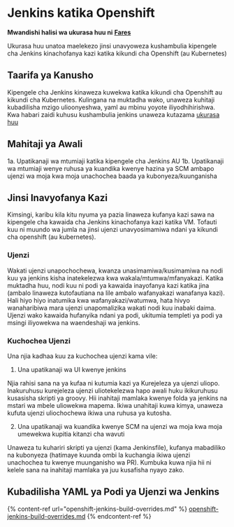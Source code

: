 # Jenkins katika Openshift

**Mwandishi halisi wa ukurasa huu ni** [**Fares**](https://www.linkedin.com/in/fares-siala/)

Ukurasa huu unatoa maelekezo jinsi unavyoweza kushambulia kipengele cha Jenkins kinachofanya kazi katika kikundi cha Openshift (au Kubernetes)


## Taarifa ya Kanusho

Kipengele cha Jenkins kinaweza kuwekwa katika kikundi cha Openshift au kikundi cha Kubernetes. Kulingana na muktadha wako, unaweza kuhitaji kubadilisha mzigo ulioonyeshwa, yaml au mbinu yoyote iliyodhihirishwa. Kwa habari zaidi kuhusu kushambulia jenkins unaweza kutazama [ukurasa huu](../../../pentesting-ci-cd/jenkins-security/README.md)

## Mahitaji ya Awali

1a. Upatikanaji wa mtumiaji katika kipengele cha Jenkins
AU
1b. Upatikanaji wa mtumiaji wenye ruhusa ya kuandika kwenye hazina ya SCM ambapo ujenzi wa moja kwa moja unachochea baada ya kubonyeza/kuunganisha

## Jinsi Inavyofanya Kazi

Kimsingi, karibu kila kitu nyuma ya pazia linaweza kufanya kazi sawa na kipengele cha kawaida cha Jenkins kinachofanya kazi katika VM.
Tofauti kuu ni muundo wa jumla na jinsi ujenzi unavyosimamiwa ndani ya kikundi cha openshift (au kubernetes).

### Ujenzi

Wakati ujenzi unapochochewa, kwanza unasimamiwa/kusimamiwa na nodi kuu ya jenkins kisha inatekelezwa kwa wakala/mtumwa/mfanyakazi. Katika muktadha huu, nodi kuu ni podi ya kawaida inayofanya kazi katika jina (ambalo linaweza kutofautiana na lile ambalo wafanyakazi wanafanya kazi). Hali hiyo hiyo inatumika kwa wafanyakazi/watumwa, hata hivyo wanaharibiwa mara ujenzi unapomalizika wakati nodi kuu inabaki daima. Ujenzi wako kawaida hufanyika ndani ya podi, ukitumia templeti ya podi ya msingi iliyowekwa na waendeshaji wa jenkins.

### Kuchochea Ujenzi

Una njia kadhaa kuu za kuchochea ujenzi kama vile:

1. Una upatikanaji wa UI kwenye jenkins

Njia rahisi sana na ya kufaa ni kutumia kazi ya Kurejeleza ya ujenzi uliopo. Inakuruhusu kurejeleza ujenzi uliotekelezwa hapo awali huku ikikuruhusu kusasisha skripti ya groovy. Hii inahitaji mamlaka kwenye folda ya jenkins na mstari wa mbele uliowekwa mapema.
Ikiwa unahitaji kuwa kimya, unaweza kufuta ujenzi uliochochewa ikiwa una ruhusa ya kutosha.

2. Una upatikanaji wa kuandika kwenye SCM na ujenzi wa moja kwa moja umewekwa kupitia kitanzi cha wavuti

Unaweza tu kuhariri skripti ya ujenzi (kama Jenkinsfile), kufanya mabadiliko na kubonyeza (hatimaye kuunda ombi la kuchangia ikiwa ujenzi unachochea tu kwenye muunganisho wa PR). Kumbuka kuwa njia hii ni kelele sana na inahitaji mamlaka ya juu kusafisha nyayo zako.

## Kubadilisha YAML ya Podi ya Ujenzi wa Jenkins

{% content-ref url="openshift-jenkins-build-overrides.md" %}
[openshift-jenkins-build-overrides.md](openshift-jenkins-build-overrides.md)
{% endcontent-ref %}
